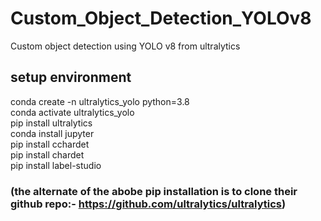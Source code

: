 # Custom_Object_Detection_YOLOv8
Custom object detection using YOLO v8 from ultralytics

## setup environment
conda create -n ultralytics_yolo python=3.8 <br />
conda activate ultralytics_yolo <br />
pip install ultralytics <br />
conda install jupyter <br />
pip install cchardet <br />
pip install chardet <br />
pip install label-studio <br />
### (the alternate of the abobe pip installation is to clone their github repo:- https://github.com/ultralytics/ultralytics)
